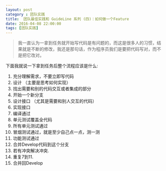 ```yaml
---
layout: post
category : 团队实践
title:  团队最佳实践和 GuideLine 系列 (四)：如何做一个Feature
date: 2016-04-08 22:00:00
tags: [团队实践]
---
```




> 我一直认为一拿到任务就开始写代码是有问题的，而这是很多人的习惯，结果就是不断的修改，我还是那句话，作为程序员我们是要把代码写对，而不是把它改对。

下面我就说一下拿到任务后整个流程应该是什么:

1. 充分理解需求，不要立即写代码
2. 设计 （主要是思考如何实现）
3. 找出需要和别的代码交互或者集成的部分
4. 开始一个新分支
5. 设计接口 （尤其是需要和别人交互的代码）
6. 实现接口
7. 编译通过
8. 单元测试覆盖全代码
9. 所有单元测试通过
10. 冒烟测试通过，就是至少自己点一点，测一测
11. 功能测试通过
12. 合并Develop代码到这个分支
13. 若有冲突解决冲突.
14. 重复7到11.
15. 合并回Develop



    